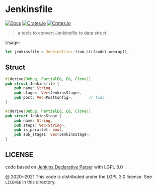 # Jenkinsfile

[![Docs](https://docs.rs/jenkinsfile/badge.svg)](https://docs.rs/jenkinsfile)
[![Crates.io](https://img.shields.io/crates/d/jenkinsfile.svg)](https://crates.io/crates/jenkinsfile)
[![Crates.io](https://img.shields.io/crates/v/jenkinsfile.svg)](https://crates.io/crates/jenkinsfile)

> a tools to convert Jenkinsfile to data struct.

Usage:

```rust
let jenkinsfile = Jenkinsfile::from_str(code).unwrap();
```

## Struct

```rust
#[derive(Debug, PartialEq, Eq, Clone)]
pub struct Jenkinsfile {
    pub name: String,
    pub stages: Vec<JenkinsStage>,
    pub post: Vec<PostConfig>,       // todo
}

#[derive(Debug, PartialEq, Eq, Clone)]
pub struct JenkinsStage {
    pub name: String,
    pub steps: Vec<String>,
    pub is_parallel: bool,
    pub sub_stages: Vec<JenkinsStage>,
}
```

## LICENSE

code based on [Jenkins Declarative Parser](https://github.com/rtyler/jdp) with LGPL 3.0

@ 2020~2021 This code is distributed under the LGPL 3.0 license. See `LICENSE` in this directory.
